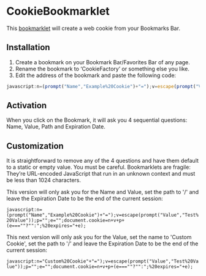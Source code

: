 # CookieBookmarklet

This [bookmarklet](https://en.wikipedia.org/wiki/Bookmarklet) will create a web cookie from your Bookmarks Bar.

## Installation

1) Create a bookmark on your Bookmark Bar/Favorites Bar of any page.
2) Rename the bookmark to ‘CookieFactory’ or something else you like.
3) Edit the address of the bookmark and paste the following code:

```javascript
javascript:n=(prompt("Name","Example%20Cookie")+"=");v=escape(prompt("Value","Test%20Value"));p=(";%20path="+prompt("Path","/"));e=prompt("Expires?%20Blank%20for%20never",new%20Date().toUTCString());document.cookie=n+v+p+(e===""?"":";%20expires="+e);
```

## Activation

When you click on the Bookmark, it will ask you 4 sequential questions: Name, Value, Path and Expiration Date.

## Customization

It is straightforward to remove any of the 4 questions and have them default to a static or empty value. You must be careful. Bookmarklets are fragile: They’re URL-encoded JavaScript that run in an unknown context and must be less than 1024 characters.

This version will only ask you for the Name and Value, set the path to '/' and leave the Expiration Date to be the end of the current session:

`javascript:n=(prompt("Name","Example%20Cookie")+"=");v=escape(prompt("Value","Test%20Value"));p="";e="";document.cookie=n+v+p+(e===""?"":";%20expires="+e);`

This next version will only ask you for the Value, set the name to 'Custom Cookie', set the path to '/' and leave the Expiration Date to be the end of the current session:

`javascript:n="Custom%20Cookie"+"=");v=escape(prompt("Value","Test%20Value"));p="";e="";document.cookie=n+v+p+(e===""?"":";%20expires="+e);`

